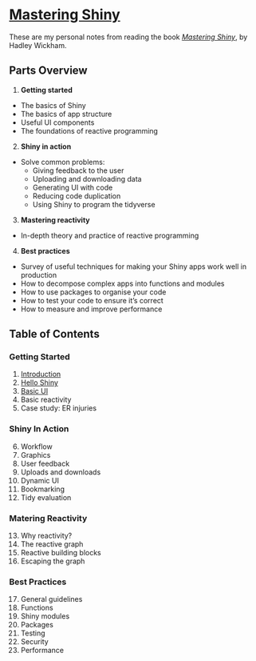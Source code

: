 # [Mastering Shiny](https://mastering-shiny.org/)

These are my personal notes from reading the book [*Mastering Shiny*](https://mastering-shiny.org/), by Hadley Wickham.

## Parts Overview

1. **Getting started**
- The basics of Shiny
- The basics of app structure
- Useful UI components
- The foundations of reactive programming
2. **Shiny in action** 
- Solve common problems: 
  - Giving feedback to the user
  - Uploading and downloading data
  - Generating UI with code
  - Reducing code duplication
  - Using Shiny to program the tidyverse
3. **Mastering reactivity**
- In-depth theory and practice of reactive programming
4. **Best practices** 
- Survey of useful techniques for making your Shiny apps work well in production
- How to decompose complex apps into functions and modules
- How to use packages to organise your code
- How to test your code to ensure it’s correct
- How to measure and improve performance

## Table of Contents

### Getting Started 

1. [Introduction](https://github.com/maevadevs/mastering-shiny/blob/main/introduction.md)
2. [Hello Shiny](https://github.com/maevadevs/mastering-shiny/blob/main/hello-shiny.md)
3. [Basic UI](https://github.com/maevadevs/mastering-shiny/blob/main/basic-ui.md)
4. Basic reactivity
5. Case study: ER injuries

### Shiny In Action

6. Workflow
7. Graphics
8. User feedback
9. Uploads and downloads
10. Dynamic UI
11. Bookmarking
12. Tidy evaluation

### Matering Reactivity

13. Why reactivity?
14. The reactive graph
15. Reactive building blocks
16. Escaping the graph

### Best Practices

17. General guidelines
18. Functions
19. Shiny modules
20. Packages
21. Testing
22. Security
23. Performance

